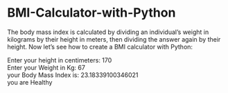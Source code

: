 # BMI-Calculator-with-Python
The body mass index is calculated by dividing an individual’s weight in kilograms by their height in meters, then dividing the answer again by their height. Now let’s see how to create a BMI calculator with Python:


Enter your height in centimeters: 170 <br>
Enter your Weight in Kg: 67  <br>
your Body Mass Index is: 23.18339100346021 <br>
you are Healthy  <br>
